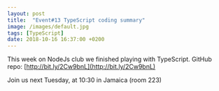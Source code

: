 ```yaml
---
layout: post
title:  "Event#13 TypeScript coding summary"
image: /images/default.jpg
tags: [TypeScript]
date: 2018-10-16 16:37:00 +0200
---
```


This week on NodeJs club we finished playing with TypeScript. GitHub repo: [http://bit.ly/2Cw9bnL](http://bit.ly/2Cw9bnL)

Join us next Tuesday, at 10:30 in Jamaica (room 223)